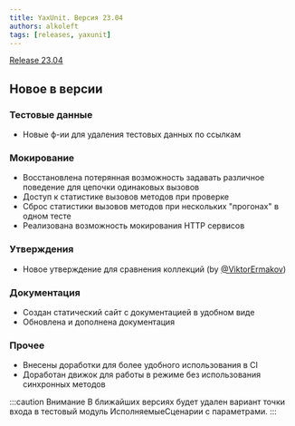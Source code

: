 ```yaml
---
title: YaxUnit. Версия 23.04
authors: alkoleft
tags: [releases, yaxunit]
---
```


[Release 23.04](https://github.com/bia-technologies/yaxunit/releases/tag/23.04)

## Новое в версии

### Тестовые данные

* Новые ф-ии для удаления тестовых данных по ссылкам

### Мокирование

* Восстановлена потерянная возможность задавать различное поведение для цепочки одинаковых вызовов
* Доступ к статистике вызовов методов при проверке
* Сброс статистики вызовов методов при нескольких "прогонах" в одном тесте
* Реализована возможность мокирования HTTP сервисов

### Утверждения

* Новое утверждение для сравнения коллекций (by [@ViktorErmakov](https://github.com/ViktorErmakov))

### Документация

* Создан статический сайт с документацией в удобном виде
* Обновлена и дополнена документация

### Прочее

* Внесены доработки для более удобного использования в CI
* Доработан движок для работы в режиме без использования синхронных методов

:::caution Внимание
В ближайших версиях будет удален вариант точки входа в тестовый модуль ИсполняемыеСценарии с параметрами.
:::
